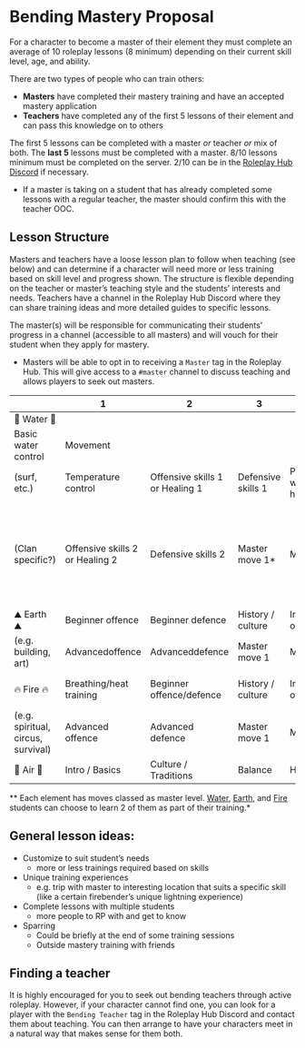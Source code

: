 # Bending Mastery Proposal

For a character to become a master of their element they must complete an average of 10 roleplay lessons (8 minimum) depending on their current skill level, age, and ability. 

There are two types of people who can train others:

- **Masters** have completed their mastery training and have an accepted mastery application
- **Teachers** have completed any of the first 5 lessons of their element and can pass this knowledge on to others

The first 5 lessons can be completed with a master *or* teacher *or* mix of both. The **last 5** lessons must be completed with a master. 8/10 lessons minimum must be completed on the server. 2/10 can be in the [Roleplay Hub Discord](https://discord.gg/tjqX25pH37) if necessary.

- If a master is taking on a student that has already completed some lessons with a regular teacher, the master should confirm this with the teacher OOC.

## Lesson Structure

Masters and teachers have a loose lesson plan to follow when teaching (see below) and can determine if a character will need more or less training based on skill level and progress shown. The structure is flexible depending on the teacher or master’s teaching style and the students’ interests and needs. Teachers have a channel in the Roleplay Hub Discord where they can share training ideas and more detailed guides to specific lessons.

The master(s) will be responsible for communicating their students’ progress in a channel (accessible to all masters) and will vouch for their student when they apply for mastery.

- Masters will be able to opt in to receiving a `Master` tag in the Roleplay Hub. This will give access to a `#master` channel to discuss teaching and allows players to seek out masters.

|  | 1 | 2 | 3 | 4 | 5 | 6 | 7 | 8 | 9 | 10 | Notes |
| --- | --- | --- | --- | --- | --- | --- | --- | --- | --- | --- | --- |
| 🌊 Water 🌊
 | Basic water control | Movement
(surf, etc.) | Temperature control | Offensive skills 1 or Healing 1 | Defensive skills 1 | Practical waterbending or history/culture
(Clan specific?) | Offensive skills 2 or Healing 2 | Defensive skills 2 | Master move 1* | Master move 2 | Allows for integrated healing path, student can choose healing instead of offensive |
| ⛰️ Earth ⛰️ | Beginner offence | Beginner defence | History / culture | Intermediate offence | Intermediate defence | Practical earthbending
(e.g. building, art) | Advancedoffence | Advanceddefence | Master move 1 | Master move 2 |  |
| 🔥 Fire 🔥 | Breathing/heat training | Beginner offence/defence | History / culture | Intermediate offence/defence | Energy, Drive, and Control | Practical firebending
(e.g. spiritual, circus, survival) | Advanced offence | Advanced defence | Master move 1 | Master move 2 |  |
| 💨 Air 💨 | Intro / Basics | Culture / Traditions | Balance | History | Spiritual | Offensive | Defensive | Meditation | Sparring  | Advanced | Final Test |

** Each element has moves classed as master level. [Water](https://avatar.fandom.com/wiki/Waterbending#Waterbending_master_level), [Earth](https://avatar.fandom.com/wiki/Earthbending#Earthbending_master_level), and [Fire](https://avatar.fandom.com/wiki/Firebending#Firebending_master_level) students can choose to learn 2 of them as part of their training.*

## General lesson ideas:
- Customize to suit student’s needs
    - more or less trainings required based on skills
- Unique training experiences
    - e.g. trip with master to interesting location that suits a specific skill (like a certain firebender’s unique lightning experience)
- Complete lessons with multiple students
    - more people to RP with and get to know
- Sparring
    - Could be briefly at the end of some training sessions
    - Outside mastery training with friends

## Finding a teacher
It is highly encouraged for you to seek out bending teachers through active roleplay. However, if your character cannot find one, you can look for a player with the `Bending Teacher` tag in the Roleplay Hub Discord and contact them about teaching. You can then arrange to have your characters meet in a natural way that makes sense for them both.